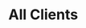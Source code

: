 # All Clients

<CompanyIntro name="Rothys" description="Shop everyday ballet flats and pointed toe flats - the go to shoe " logo="https://anatta.cdn.prismic.io/anatta/a73a14fec5375e3dfd70231d4cb68eddce6747da_logo-partner-desktop-rothys-2x.png" />